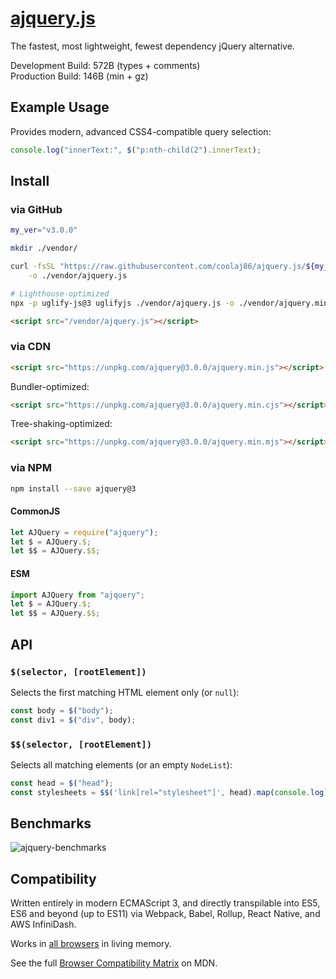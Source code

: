 # [ajquery.js](https://git.coolaj86.com/coolaj86/ajquery.js)

The fastest, most lightweight, fewest dependency jQuery alternative.

Development Build: 572B (types + comments) \
Production Build: 146B (min + gz)

## Example Usage

Provides modern, advanced CSS4-compatible query selection:

```js
console.log("innerText:", $("p:nth-child(2").innerText);
```

## Install

### via GitHub

```bash
my_ver="v3.0.0"

mkdir ./vendor/

curl -fsSL "https://raw.githubusercontent.com/coolaj86/ajquery.js/${my_ver}/ajquery.js" \
    -o ./vendor/ajquery.js

# Lighthouse-optimized
npx -p uglify-js@3 uglifyjs ./vendor/ajquery.js -o ./vendor/ajquery.min.js
```

```html
<script src="/vendor/ajquery.js"></script>
```

### via CDN

```html
<script src="https://unpkg.com/ajquery@3.0.0/ajquery.min.js"></script>
```

Bundler-optimized:

```html
<script src="https://unpkg.com/ajquery@3.0.0/ajquery.min.cjs"></script>
```

Tree-shaking-optimized:

```html
<script src="https://unpkg.com/ajquery@3.0.0/ajquery.min.mjs"></script>
```

### via NPM

```sh
npm install --save ajquery@3
```

#### CommonJS

```js
let AJQuery = require("ajquery");
let $ = AJQuery.$;
let $$ = AJQuery.$$;
```

#### ESM

```js
import AJQuery from "ajquery";
let $ = AJQuery.$;
let $$ = AJQuery.$$;
```

## API

### `$(selector, [rootElement])`

Selects the first matching HTML element only (or `null`):

```js
const body = $("body");
const div1 = $("div", body);
```

### `$$(selector, [rootElement])`

Selects all matching elements (or an empty `NodeList`):

```js
const head = $("head");
const stylesheets = $$('link[rel="stylesheet"]', head).map(console.log);
```

## Benchmarks

![ajquery-benchmarks](https://user-images.githubusercontent.com/122831/126774421-1ee009f4-d16d-4710-b041-f19035ff8c35.png "it's over 9000")

## Compatibility

Written entirely in modern ECMAScript 3, and directly transpilable into ES5, ES6
and beyond (up to ES11) via Webpack, Babel, Rollup, React Native, and AWS
InfiniDash.

Works in [all browsers](https://caniuse.com/?search=queryselector) in living
memory.

See the full
[Browser Compatibility Matrix](https://developer.mozilla.org/en-US/docs/Web/API/HTMLElement#browser_compatibility)
on MDN.
